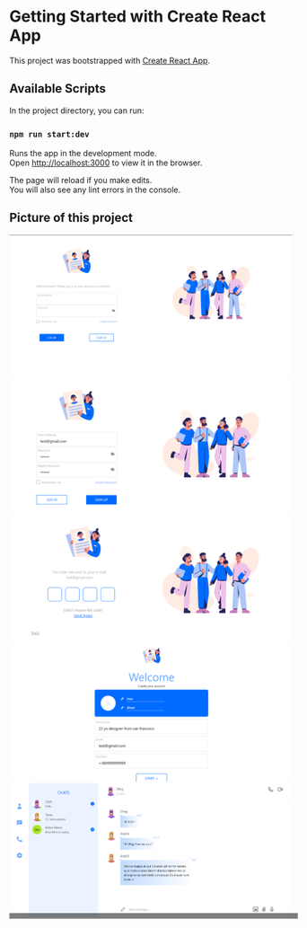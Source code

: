 # Getting Started with Create React App

This project was bootstrapped with [Create React App](https://github.com/facebook/create-react-app).

## Available Scripts

In the project directory, you can run:

### `npm run start:dev`

Runs the app in the development mode.\
Open [http://localhost:3000](http://localhost:3000) to view it in the browser.

The page will reload if you make edits.\
You will also see any lint errors in the console.

## Picture of this project

<div style="position: relative; display: inline-block;">
<div style="position: absolute; font-weight: bold; bottom: 0; left: 0; color: white; background-color: rgba(0, 0, 0, 0.5); padding: 5px; width: 100%; text-align: center;">
  </div>
  <img src="./photoReadme/singIn.png" alt="singIn" width="600"/>
  <img src="./photoReadme/singUp.png" alt="singUn" width="600"/>
  <img src="./photoReadme/otp.png" alt="otp" width="600"/>
  <img src="./photoReadme/info.png" alt="info" width="600"/>
  <img src="./photoReadme/chat.png" alt="chat" width="600"/>
</div>
